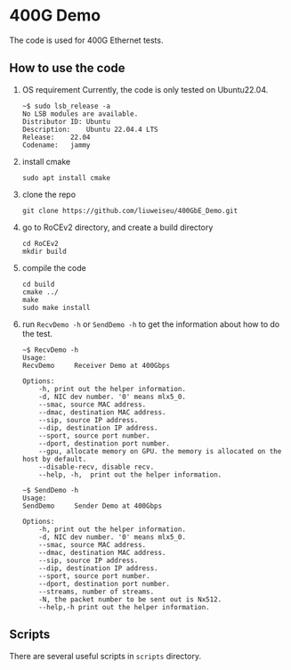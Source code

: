 # 400G Demo
The code is used for 400G Ethernet tests.

## How to use the code 
1. OS requirement
    Currently, the code is only tested on Ubuntu22.04.
    ```
    ~$ sudo lsb_release -a
    No LSB modules are available.
    Distributor ID:	Ubuntu
    Description:	Ubuntu 22.04.4 LTS
    Release:	22.04
    Codename:	jammy
    ```
2. install cmake
    ```
    sudo apt install cmake
    ```
3. clone the repo
    ```
    git clone https://github.com/liuweiseu/400GbE_Demo.git
    ```
3. go to RoCEv2 directory, and create a build directory
    ```
    cd RoCEv2
    mkdir build
    ```
4. compile the code
    ```
    cd build
    cmake ../
    make
    sudo make install
    ```
5. run `RecvDemo -h` or `SendDemo -h` to get the information about how to do the test.
    ```
    ~$ RecvDemo -h
    Usage:
    RecvDemo     Receiver Demo at 400Gbps

    Options:
        -h, print out the helper information.
        -d, NIC dev number. '0' means mlx5_0.
        --smac, source MAC address.
        --dmac, destination MAC address.
        --sip, source IP address.
        --dip, destination IP address.
        --sport, source port number.
        --dport, destination port number.
        --gpu, allocate memory on GPU. the memory is allocated on the host by default.
        --disable-recv, disable recv.
        --help, -h,  print out the helper information.

    ~$ SendDemo -h
    Usage:
    SendDemo     Sender Demo at 400Gbps

    Options:
        -h, print out the helper information.
        -d, NIC dev number. '0' means mlx5_0.
        --smac, source MAC address.
        --dmac, destination MAC address.
        --sip, source IP address.
        --dip, destination IP address.
        --sport, source port number.
        --dport, destination port number.
        --streams, number of streams.
        -N, the packet number to be sent out is Nx512.
        --help,-h print out the helper information.
    ```
## Scripts
There are several useful scripts in `scripts` directory. 